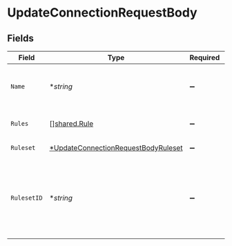 # UpdateConnectionRequestBody


## Fields

| Field                                                                                                | Type                                                                                                 | Required                                                                                             | Description                                                                                          |
| ---------------------------------------------------------------------------------------------------- | ---------------------------------------------------------------------------------------------------- | ---------------------------------------------------------------------------------------------------- | ---------------------------------------------------------------------------------------------------- |
| `Name`                                                                                               | **string*                                                                                            | :heavy_minus_sign:                                                                                   | Unique name of the connection for the source                                                         |
| `Rules`                                                                                              | [][shared.Rule](../../models/shared/rule.md)                                                         | :heavy_minus_sign:                                                                                   | Array of rules to apply                                                                              |
| `Ruleset`                                                                                            | [*UpdateConnectionRequestBodyRuleset](../../models/operations/updateconnectionrequestbodyruleset.md) | :heavy_minus_sign:                                                                                   | Ruleset input object                                                                                 |
| `RulesetID`                                                                                          | **string*                                                                                            | :heavy_minus_sign:                                                                                   | ID of a rule to bind to the connection. Default to the Workspace default ruleset                     |